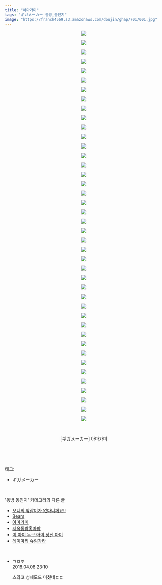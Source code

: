 ```yaml
---
title: "아마가미"
tags: "ギガメーカー 동방_동인지"
image: "https://franch4569.s3.amazonaws.com/doujin/ghap/701/001.jpg"
---
```

<div class="article">
<p style="text-align: center; clear: none; float: none;"><img src="{{ site.imgserver2 }}/ghap/701/001.jpg"/></p>
<p style="text-align: center; clear: none; float: none;"><img src="{{ site.imgserver2 }}/ghap/701/002.jpg"/></p>
<p style="text-align: center; clear: none; float: none;"><img src="{{ site.imgserver2 }}/ghap/701/003.jpg"/></p>
<p style="text-align: center; clear: none; float: none;"><img src="{{ site.imgserver2 }}/ghap/701/004.jpg"/></p>
<p style="text-align: center; clear: none; float: none;"><img src="{{ site.imgserver2 }}/ghap/701/005.jpg"/></p>
<p style="text-align: center; clear: none; float: none;"><img src="{{ site.imgserver2 }}/ghap/701/006.jpg"/></p>
<p style="text-align: center; clear: none; float: none;"><img src="{{ site.imgserver2 }}/ghap/701/007.jpg"/></p>
<p style="text-align: center; clear: none; float: none;"><img src="{{ site.imgserver2 }}/ghap/701/008.jpg"/></p>
<p style="text-align: center; clear: none; float: none;"><img src="{{ site.imgserver2 }}/ghap/701/009.jpg"/></p>
<p style="text-align: center; clear: none; float: none;"><img src="{{ site.imgserver2 }}/ghap/701/010.jpg"/></p>
<p style="text-align: center; clear: none; float: none;"><img src="{{ site.imgserver2 }}/ghap/701/011.jpg"/></p>
<p style="text-align: center; clear: none; float: none;"><img src="{{ site.imgserver2 }}/ghap/701/012.jpg"/></p>
<p style="text-align: center; clear: none; float: none;"><img src="{{ site.imgserver2 }}/ghap/701/013.jpg"/></p>
<p style="text-align: center; clear: none; float: none;"><img src="{{ site.imgserver2 }}/ghap/701/014.jpg"/></p>
<p style="text-align: center; clear: none; float: none;"><img src="{{ site.imgserver2 }}/ghap/701/015.jpg"/></p>
<p style="text-align: center; clear: none; float: none;"><img src="{{ site.imgserver2 }}/ghap/701/016.jpg"/></p>
<p style="text-align: center; clear: none; float: none;"><img src="{{ site.imgserver2 }}/ghap/701/017.jpg"/></p>
<p style="text-align: center; clear: none; float: none;"><img src="{{ site.imgserver2 }}/ghap/701/018.jpg"/></p>
<p style="text-align: center; clear: none; float: none;"><img src="{{ site.imgserver2 }}/ghap/701/019.jpg"/></p>
<p style="text-align: center; clear: none; float: none;"><img src="{{ site.imgserver2 }}/ghap/701/020.jpg"/></p>
<p style="text-align: center; clear: none; float: none;"><img src="{{ site.imgserver2 }}/ghap/701/021.jpg"/></p>
<p style="text-align: center; clear: none; float: none;"><img src="{{ site.imgserver2 }}/ghap/701/022.jpg"/></p>
<p style="text-align: center; clear: none; float: none;"><img src="{{ site.imgserver2 }}/ghap/701/023.jpg"/></p>
<p style="text-align: center; clear: none; float: none;"><img src="{{ site.imgserver2 }}/ghap/701/024.jpg"/></p>
<p style="text-align: center; clear: none; float: none;"><img src="{{ site.imgserver2 }}/ghap/701/025.jpg"/></p>
<p style="text-align: center; clear: none; float: none;"><img src="{{ site.imgserver2 }}/ghap/701/026.jpg"/></p>
<p style="text-align: center; clear: none; float: none;"><img src="{{ site.imgserver2 }}/ghap/701/027.jpg"/></p>
<p style="text-align: center; clear: none; float: none;"><img src="{{ site.imgserver2 }}/ghap/701/028.jpg"/></p>
<p style="text-align: center; clear: none; float: none;"><img src="{{ site.imgserver2 }}/ghap/701/029.jpg"/></p>
<p style="text-align: center; clear: none; float: none;"><img src="{{ site.imgserver2 }}/ghap/701/030.jpg"/></p>
<p style="text-align: center; clear: none; float: none;"><img src="{{ site.imgserver2 }}/ghap/701/031.jpg"/></p>
<p style="text-align: center; clear: none; float: none;"><img src="{{ site.imgserver2 }}/ghap/701/032.jpg"/></p>
<p style="text-align: center; clear: none; float: none;"><img src="{{ site.imgserver2 }}/ghap/701/033.jpg"/></p>
<p style="text-align: center; clear: none; float: none;"><img src="{{ site.imgserver2 }}/ghap/701/034.jpg"/></p>
<p style="text-align: center; clear: none; float: none;"><img src="{{ site.imgserver2 }}/ghap/701/035.jpg"/></p>
<p style="text-align: center; clear: none; float: none;"><img src="{{ site.imgserver2 }}/ghap/701/036.jpg"/></p>
<p style="text-align: center; clear: none; float: none;"><img src="{{ site.imgserver2 }}/ghap/701/037.jpg"/></p>
<p style="text-align: center; clear: none; float: none;"><img src="{{ site.imgserver2 }}/ghap/701/038.jpg"/></p>
<p style="text-align: center; clear: none; float: none;"><img src="{{ site.imgserver2 }}/ghap/701/039.jpg"/></p>
<p style="text-align: center; clear: none; float: none;"><img src="{{ site.imgserver2 }}/ghap/701/040.jpg"/></p>
<p style="text-align: center; clear: none; float: none;"><img src="{{ site.imgserver2 }}/ghap/701/041.jpg"/></p>
<p style="text-align: center; clear: none; float: none;"><img src="{{ site.imgserver2 }}/ghap/701/042.jpg"/></p>
<p style="text-align: center; clear: none; float: none;"><br/></p>
<p style="text-align: center; clear: none; float: none;">[ギガメーカー] 아마가미</p>
<p><br/></p>
</div><br/>
<div class="tagTrail">
<p>태그: </p>
<ul>
<li>ギガメーカー</li>
</ul>
</div><br/>
<div class="another">
<p>'동방 동인지' 카테고리의 다른 글</p>
<ul>
<li><a href="/ghap_703">오니의 앞잡이가 없다니께요!!</a></li>
<li><a href="/ghap_702">Bears</a></li>
<li><a href="/ghap_701">아마가미</a></li>
<li><a href="/ghap_700">지옥동방홍마향</a></li>
<li><a href="/ghap_699">이 아이 누구 아이 당신 아이</a></li>
<li><a href="/ghap_698">레이마리 슈링가라</a></li>
</ul>
</div><br/>
<div class="cb_module cb_fluid">
<div class="cb_wrt cb_profile">
<div class="comment">
<ul>
<li class="cb_thumb_off" id="comment15235637">
<div class="cb_comment_area">
<div class="cb_info_area">
<div class="cb_section">
<span class="cb_nick_name">ㄱㅁㅎ</span>
</div>
<div class="cb_section">
<span class="cb_date">2018.04.08 23:10 </span>
</div>
</div>
<div class="cb_dsc_comment">
<p class="cb_dsc">
											스와코 성체모드 미쳤네ㄷㄷ
										</p>
</div>
</div></li>
</ul>
</div>
</div><!-- commentList close -->
</div><br/>
